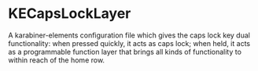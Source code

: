# KECapsLockLayer
A karabiner-elements configuration file which gives the caps lock key dual functionality: when pressed quickly, it acts as caps lock; when held, it acts as a programmable function layer that brings all kinds of functionality to within reach of the home row.
